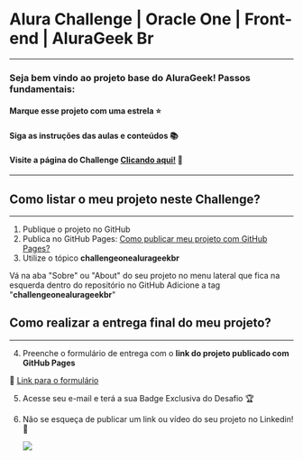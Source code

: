 # Alura Challenge | Oracle One | Front-end | AluraGeek Br
---

### Seja bem vindo ao projeto base do AluraGeek! Passos fundamentais:

#### Marque esse projeto com uma estrela ⭐
#### Siga as instruções das aulas e conteúdos 📚
#### Visite a página do Challenge [Clicando aqui!](https://www.alura.com.br/challenges/__oracle-one-front-end/) 📃
---

## Como listar o meu projeto neste Challenge?
---

1) Publique o projeto no GitHub
2) Publica no GitHub Pages: [Como publicar meu projeto com GitHub Pages?](https://docs.github.com/pt/pages/getting-started-with-github-pages/creating-a-github-pages-site) 
3) Utilize o tópico **challengeonealurageekbr**


Vá na aba "Sobre" ou "About" do seu projeto no menu lateral que fica na esquerda dentro do repositório no GitHub
Adicione a tag "**challengeonealurageekbr**"

## Como realizar a entrega final do meu projeto?
---

4) Preenche o formulário de entrega com o **link do projeto publicado com GitHub Pages**

🔹 [Link para o formulário](https://lp.alura.com.br/alura-latam-lp-entrega-de-challenge-one)


5) Acesse seu e-mail e terá a sua Badge Exclusiva do Desafio 🏆
6) Não se esqueça de publicar um link ou vídeo do seu projeto no Linkedin! 🏁

    <a href="https://www.linkedin.com/company/alura-latam/mycompany/" target="_blank"><img src="https://img.shields.io/badge/-LinkedIn-%230077B5?style=for-the-badge&logo=linkedin&logoColor=white" target="_blank"></a>

